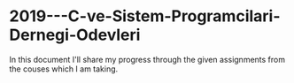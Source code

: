 # 2019---C-ve-Sistem-Programcilari-Dernegi-Odevleri

In this document I'll share my progress through the given assignments from the couses which I am taking.
